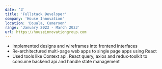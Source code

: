 ```yaml
---
date: '3'
title: 'Fullstack Developer'
company: 'House Innovation'
location: 'Douala, Cameroon'
range: 'January 2023 - March 2023'
url: https://houseinnovationgroup.com
---
```


- Implemented designs and wireframes into frontend interfaces
- Re-architectured multi-page web apps to single page apps using React
- Used tools like Context api, React query, axios and redux-toolkit to consume backend api and handle state management
